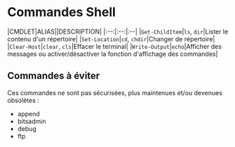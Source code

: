 # Commandes Shell

|CMDLET|ALIAS||DESCRIPTION|
|:--:|:--:|:--|
|`Get-ChildItem`|`ls`, `dir`|Lister le contenu d'un répertoire|
|`Set-Location`|`cd`, `chdir`|Changer de répertoire|
|`Clear-Host`|`clear`, `cls`|Effacer le terminal|
|`Write-Output`|`echo`|Afficher des messages ou activer/désactiver la fonction d'affichage des commandes|

## Commandes à éviter

Ces commandes ne sont pas sécurisées, plus maintenues et/ou devenues obsolètes :

+ append
+ bitsadmin
+ debug
+ ftp
